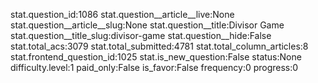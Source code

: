 stat.question_id:1086
stat.question__article__live:None
stat.question__article__slug:None
stat.question__title:Divisor Game
stat.question__title_slug:divisor-game
stat.question__hide:False
stat.total_acs:3079
stat.total_submitted:4781
stat.total_column_articles:8
stat.frontend_question_id:1025
stat.is_new_question:False
status:None
difficulty.level:1
paid_only:False
is_favor:False
frequency:0
progress:0
